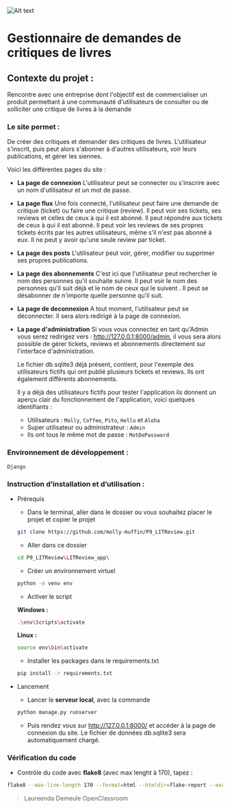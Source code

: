 ![Alt text](https://github.com/molly-muffin/P9_LITReview/blob/1999fd90339998c96009dd2a22ec897284fde6e0/LITReview_app/connexion/static/connexion/logo.png)

# Gestionnaire de demandes de critiques de livres

## Contexte du projet : 
Rencontre avec une entreprise dont l'objectif est de commercialiser un produit permettant à une communauté d'utilisateurs de consulter ou de solliciter une critique de livres à la demande


### Le site permet  :
De créer des critiques et demander des critiques de livres.
L'utilisateur s'inscrit, puis peut alors s'abonner à d'autres utilisateurs, voir leurs publications, et gérer les siennes.

Voici les différentes pages du site :

- **La page de connexion**
    L'utilisateur peut se connecter ou s'inscrire avec un nom d'utilisateur et un mot de passe.
- **La page flux**
    Une fois connecté, l'utilisateur peut faire une demande de critique (ticket) ou faire une critique (review).
    Il peut voir ses tickets, ses reviews et celles de ceux à qui il est abonné.
    Il peut répondre aux tickets de ceux à qui il est abonné.
    Il peut voir les reviews de ses propres tickets écrits par les autres utilisateurs, même s'il n'est pas abonné à eux.
    Il ne peut y avoir qu'une seule review par ticket.
- **La page des posts**
    L'utilisateur peut voir, gérer, modifier ou supprimer ses propres publications.
- **La page des abonnements**
    C'est ici que l'utilisateur peut rechercher le nom des personnes qu'il souhaite suivre.
    Il peut voir le nom des personnes qu'il suit déjà et le nom de ceux qui le suivent .
    Il peut se désabonner de n'importe quelle personne qu'il suit.
- **La page de deconnexion**
    A tout moment, l'utilisateur peut se déconnecter.
    Il sera alors redirigé à la page de connexion.
- **La page d'administration**
    Si vous vous connectez en tant qu'Admin vous serez redirigez vers : http://127.0.0.1:8000/admin, il vous sera alors possible de gérer tickets, reviews et abonnements directement sur l'interface d'administration.

    Le fichier db.sqlite3 déjà présent, contient, pour l'exemple des utilisateurs fictifs qui ont publié plusieurs tickets et reviews. Ils ont également différents abonnements.

    Il y a déjà des utilisateurs fictifs pour tester l'application ils donnent un aperçu clair du fonctionnement de l'application, voici quelques identifiants :
    - Utilisateurs : ``Molly``, ``Coffee``, ``Pito``, ``Hello`` et ``Aloha``
    - Super utilisateur ou administrateur : ``Admin``
    - Ils ont tous le même mot de passe : ``MotDePassword`` 


### Environnement de développement :
`Django`


### Instruction d’installation et d’utilisation :
- Prérequis
    - Dans le terminal, aller dans le dossier ou vous souhaitez placer le projet et copier le projet 
    ```bash
    git clone https://github.com/molly-muffin/P9_LITReview.git
    ```
    - Aller dans ce dossier
    ```bash
    cd P9_LITReview\LITReview_app\
    ```
    - Créer un environnement virtuel
    ```bash
    python -m venv env
    ```
    - Activer le script
    
    **Windows :**
    ```bash
    .\env\Scripts\activate
    ```
    **Linux :**
    ```bash
    source env\bin\activate
    ```
    - Installer les packages dans le requirements.txt
    ```bash
    pip install -r requirements.txt
    ```

- Lancement
    - Lancer le  **serveur local**, avec la commande
    ```bash
    python manage.py runserver
    ```
    - Puis rendez vous sur http://127.0.0.1:8000/ et accéder à la page de connexion du site. Le fichier de données db.sqlite3 sera automatiquement chargé.


### Vérification du code
- Contrôle du code avec **flake8** (avec max lenght à 170), tapez :
```bash
flake8 --max-line-length 170 --format=html --htmldir=flake-report --exclude=migrations
```


> Laureenda Demeule
> OpenClassroom


